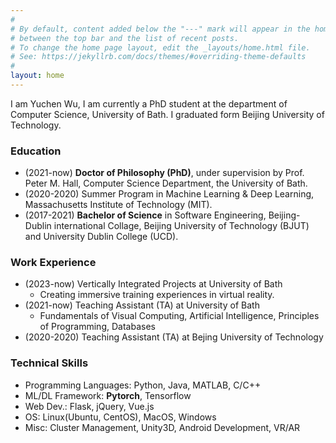 ```yaml
---
#
# By default, content added below the "---" mark will appear in the home page
# between the top bar and the list of recent posts.
# To change the home page layout, edit the _layouts/home.html file.
# See: https://jekyllrb.com/docs/themes/#overriding-theme-defaults
#
layout: home
---
```


I am Yuchen Wu, I am currently a PhD student at the department of Computer Science, University of Bath. I graduated form Beijing University of Technology. 

### Education
- (2021-now) **Doctor of Philosophy (PhD)**, under supervision by Prof. Peter M. Hall, Computer Science Department, the University of Bath. 
    <!-- - Keywords: Computer Vision, Image Process, Computer Graphics, Deep learning, Machine Learning -->
- (2020-2020) Summer Program in Machine Learning & Deep Learning, Massachusetts Institute of Technology (MIT).
    <!-- - Keywords: Deep Learning, Machine Learning, Natural Language Process, Image Process, Probability and Statistic, Linear Algebra -->
- (2017-2021) **Bachelor of Science** in Software Engineering, Beijing-Dublin international Collage, Beijing University of Technology (BJUT) and University Dublin College (UCD).
    <!-- - Keywords:  -->

### Work Experience
- (2023-now) Vertically Integrated Projects at University of Bath
    - Creating immersive training experiences in virtual reality. 
    <!-- - Keywords: Virtual Reality & Argumented Reality -->
- (2021-now) Teaching Assistant (TA) at University of Bath
    - Fundamentals of Visual Computing, Artificial Intelligence, Principles of Programming, Databases
- (2020-2020) Teaching Assistant (TA) at Bejing University of Technology

### Technical Skills
- Programming Languages: Python, Java, MATLAB, C/C++
- ML/DL Framework: **Pytorch**, Tensorflow
- Web Dev.: Flask, jQuery, Vue.js
- OS: Linux(Ubuntu, CentOS), MacOS, Windows
- Misc: Cluster Management, Unity3D, Android Development, VR/AR
